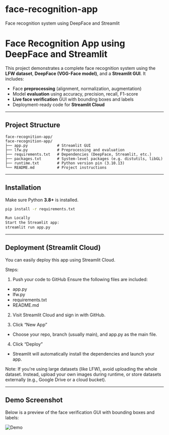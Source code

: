 # face-recognition-app
Face recognition system using DeepFace and Streamlit

# Face Recognition App using DeepFace and Streamlit

This project demonstrates a complete face recognition system using the **LFW dataset**, **DeepFace (VGG-Face model)**, and a **Streamlit GUI**. It includes:

- Face **preprocessing** (alignment, normalization, augmentation)
- Model **evaluation** using accuracy, precision, recall, F1-score
- **Live face verification** GUI with bounding boxes and labels
- Deployment-ready code for **Streamlit Cloud**

---

## Project Structure

```
face-recognition-app/
face-recognition-app/
├── app.py             # Streamlit GUI
├── lfw.py             # Preprocessing and evaluation
├── requirements.txt   # Dependencies (DeepFace, Streamlit, etc.)
├── packages.txt       # System-level packages (e.g. distutils, libGL)
├── runtime.txt        # Python version pin (3.10.13)
└── README.md          # Project instructions
```

---

## Installation

Make sure Python **3.8+** is installed.

```bash
pip install -r requirements.txt

Run Locally
Start the Streamlit app:
streamlit run app.py

```

---

## Deployment (Streamlit Cloud)
You can easily deploy this app using Streamlit Cloud.

Steps:
1. Push your code to GitHub
Ensure the following files are included:

- app.py
- lfw.py
- requirements.txt
- README.md

2. Visit Streamlit Cloud and sign in with GitHub.

3. Click “New App”
- Choose your repo, branch (usually main), and app.py as the main file.

4. Click “Deploy”
- Streamlit will automatically install the dependencies and launch your app.

Note: If you're using large datasets (like LFW), avoid uploading the whole dataset. Instead, upload your own images during runtime, or store datasets externally (e.g., Google Drive or a cloud bucket).

---

## Demo Screenshot

Below is a preview of the face verification GUI with bounding boxes and labels:

![Demo](https://github.com/ikhmalz99/face-recognition-app/raw/main/demo_screenshot.png)

